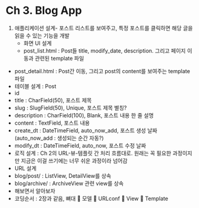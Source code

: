 # Ch 3. Blog App

1. 애플리케이션 설계-	포스트 리스트를 보여주고, 특정 포스트를 클릭하면 해당 글을 읽을 수 있는 기능을 개발
   -	화면 UI 설계
     - post_list.html : Post들 title, modify_date, description. 그리고 페이지 이동과 관련된 template 파일
 - post_detail.html : Post간 이동, 그리고 post의 content를 보여주는 template 파일
-	테이블 설계 : Post
 - id
 - title : CharField(50), 포스트 제목
 - slug : SlugField(50), Unique, 포스트 제목 별칭?
 - description : CharField(100), Blank, 포스트 내용 한 줄 설명
 - content : TextField, 포스트 내용
 - create_dt : DateTimeField, auto_now_add, 포스트 생성 날짜 (auto_now_add : 생성되는 순간 자동?)
 - modify_dt : DateTimeField, auto_now, 포스트 수정 날짜
-	로직 설계 : Ch 2의 URL-뷰-템플릿 간 처리 흐름대로. 원래는 꼭 필요한 과정이지만 지금은 이걸 쓰기에는 너무 쉬운 과정이라 넘어감
-	URL 설계
 - blog/post/ : ListView, DetailView를 상속
 - blog/archive/ : ArchiveView 관련 view를 상속
 - 해보면서 알아보자
-	코딩순서 : 2장과 같음, 뼈대  모델  URLconf  View  Template
